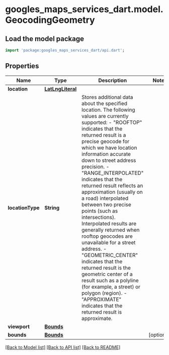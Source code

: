 # googles_maps_services_dart.model.GeocodingGeometry

## Load the model package
```dart
import 'package:googles_maps_services_dart/api.dart';
```

## Properties
Name | Type | Description | Notes
------------ | ------------- | ------------- | -------------
**location** | [**LatLngLiteral**](LatLngLiteral.md) |  | 
**locationType** | **String** | Stores additional data about the specified location. The following values are currently supported:  - \"ROOFTOP\" indicates that the returned result is a precise geocode for which we have location information accurate down to street address precision. - \"RANGE_INTERPOLATED\" indicates that the returned result reflects an approximation (usually on a road) interpolated between two precise points (such as intersections). Interpolated results are generally returned when rooftop geocodes are unavailable for a street address. - \"GEOMETRIC_CENTER\" indicates that the returned result is the geometric center of a result such as a polyline (for example, a street) or polygon (region). - \"APPROXIMATE\" indicates that the returned result is approximate.  | 
**viewport** | [**Bounds**](Bounds.md) |  | 
**bounds** | [**Bounds**](Bounds.md) |  | [optional] 

[[Back to Model list]](../README.md#documentation-for-models) [[Back to API list]](../README.md#documentation-for-api-endpoints) [[Back to README]](../README.md)


